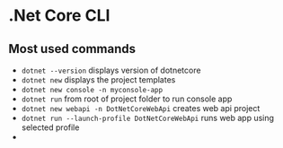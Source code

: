 # .Net Core CLI

## Most used commands

- `dotnet --version` displays version of dotnetcore
- `dotnet new` displays the project templates
- `dotnet new console -n myconsole-app`
- `dotnet run` from root of project folder to run console app
- `dotnet new webapi -n DotNetCoreWebApi` creates web api project
- `dotnet run --launch-profile DotNetCoreWebApi` runs web app using selected profile
- 